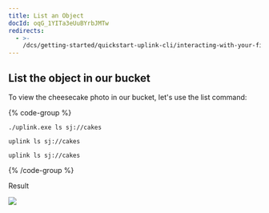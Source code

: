 ```yaml
---
title: List an Object
docId: oqG_1YITa3eUuBYrbJMTw
redirects:
  - >-
    /dcs/getting-started/quickstart-uplink-cli/interacting-with-your-first-object/list-an-object
---
```


## List the object in our bucket

To view the cheesecake photo in our bucket, let's use the list command:

{% code-group %}

```windows
./uplink.exe ls sj://cakes
```

```macos
uplink ls sj://cakes
```

```linux
uplink ls sj://cakes
```

{% /code-group %}

Result

![](https://link.storjshare.io/raw/jua7rls6hkx5556qfcmhrqed2tfa/docs/images/Oi5zbmxWWcTU4hvoxhk_L_listobjects.png)
